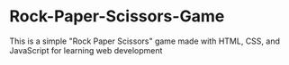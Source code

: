 # Rock-Paper-Scissors-Game
This is a simple "Rock Paper Scissors" game made with HTML, CSS, and JavaScript for learning web development
